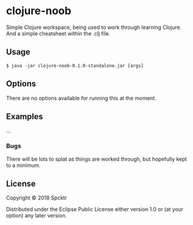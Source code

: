# clojure-noob

Simple Clojure workspace, being used to work through learning Clojure. And a simple cheatsheet within the .clj file.

## Usage

    $ java -jar clojure-noob-0.1.0-standalone.jar [args]

## Options

There are no options available for running this at the moment.

## Examples

...

### Bugs

There will be lots to splat as things are worked through, but hopefully kept to a minimum.

## License

Copyright © 2018 Spcktr

Distributed under the Eclipse Public License either version 1.0 or (at
your option) any later version.
